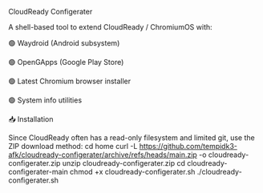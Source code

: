 CloudReady Configerater

A shell-based tool to extend CloudReady / ChromiumOS with:

🟢 Waydroid (Android subsystem)

🟢 OpenGApps (Google Play Store)

🟢 Latest Chromium browser installer

🟢 System info utilities

📥 Installation

Since CloudReady often has a read-only filesystem and limited git, use the ZIP download method: cd home
curl -L https://github.com/tempidk3-afk/cloudready-configerater/archive/refs/heads/main.zip -o cloudready-configerater.zip
unzip cloudready-configerater.zip
cd cloudready-configerater-main
chmod +x cloudready-configerater.sh
./cloudready-configerater.sh
